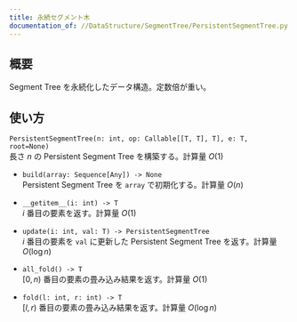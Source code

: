 ```yaml
---
title: 永続セグメント木
documentation_of: //DataStructure/SegmentTree/PersistentSegmentTree.py
---
```


## 概要
Segment Tree を永続化したデータ構造。定数倍が重い。

## 使い方
`PersistentSegmentTree(n: int, op: Callable[[T, T], T], e: T, root=None)`  
長さ $n$ の Persistent Segment Tree を構築する。計算量 $O(1)$

- `build(array: Sequence[Any]) -> None`  
Persistent Segment Tree を `array` で初期化する。計算量 $O(n)$

- `__getitem__(i: int) -> T`  
$i$ 番目の要素を返す。計算量 $O(1)$

- `update(i: int, val: T) -> PersistentSegmentTree`  
$i$ 番目の要素を `val` に更新した Persistent Segment Tree を返す。計算量 $O(\log n)$

- `all_fold() -> T`  
$[0, n)$ 番目の要素の畳み込み結果を返す。計算量 $O(1)$

- `fold(l: int, r: int) -> T`  
$[l, r)$ 番目の要素の畳み込み結果を返す。計算量 $O(\log n)$
